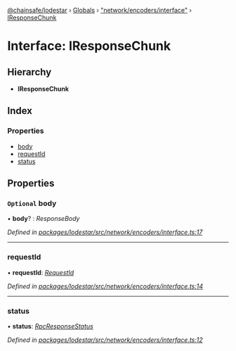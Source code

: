 [@chainsafe/lodestar](../README.md) › [Globals](../globals.md) › ["network/encoders/interface"](../modules/_network_encoders_interface_.md) › [IResponseChunk](_network_encoders_interface_.iresponsechunk.md)

# Interface: IResponseChunk

## Hierarchy

* **IResponseChunk**

## Index

### Properties

* [body](_network_encoders_interface_.iresponsechunk.md#optional-body)
* [requestId](_network_encoders_interface_.iresponsechunk.md#requestid)
* [status](_network_encoders_interface_.iresponsechunk.md#status)

## Properties

### `Optional` body

• **body**? : *ResponseBody*

*Defined in [packages/lodestar/src/network/encoders/interface.ts:17](https://github.com/ChainSafe/lodestar/blob/08fb27fc7/packages/lodestar/src/network/encoders/interface.ts#L17)*

___

###  requestId

• **requestId**: *[RequestId](../modules/_constants_network_.md#requestid)*

*Defined in [packages/lodestar/src/network/encoders/interface.ts:14](https://github.com/ChainSafe/lodestar/blob/08fb27fc7/packages/lodestar/src/network/encoders/interface.ts#L14)*

___

###  status

• **status**: *[RpcResponseStatus](../enums/_constants_network_.rpcresponsestatus.md)*

*Defined in [packages/lodestar/src/network/encoders/interface.ts:12](https://github.com/ChainSafe/lodestar/blob/08fb27fc7/packages/lodestar/src/network/encoders/interface.ts#L12)*
